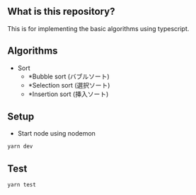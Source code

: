 ## What is this repository?
This is for implementing the basic algorithms using typescript.

## Algorithms
- Sort
  - *Bubble sort (バブルソート)
  - *Selection sort (選択ソート)
  - *Insertion sort (挿入ソート)

## Setup
- Start node using nodemon

```bash
yarn dev
```

## Test
```bash
yarn test
```
